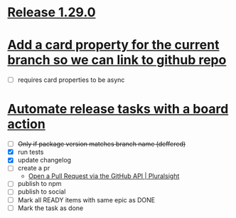 # [Release 1.29.0](#TODO:-20)
<!--
is-epic:"Release 1.29.0"
created:2022-04-09T15:15:44.597Z expand:1 -->
# [Add a card property for the current branch so we can link to github repo](#TODO:-10)
- [ ] requires card properties to be async
<!--
created:2022-04-09T15:11:35.185Z epic:"Release 1.29.0" -->
# [Automate release tasks with a board action](#BACKLOG:)
- [ ] ~~Only if package version matches branch name (deffered)~~
- [x] run tests
- [x] update changelog
- [ ] create a pr
  - [Open a Pull Request via the GitHub API | Pluralsight](https://www.pluralsight.com/guides/open-a-pull-request-via-the-github-api)
- [ ] publish to npm
- [ ] publish to social
- [ ] Mark all READY items with same epic as DONE
- [ ] Mark the task as done
<!--
created:2022-04-09T15:15:28.188Z
epic:"Release 1.29.0"
expand:1 order:-1005 -->
